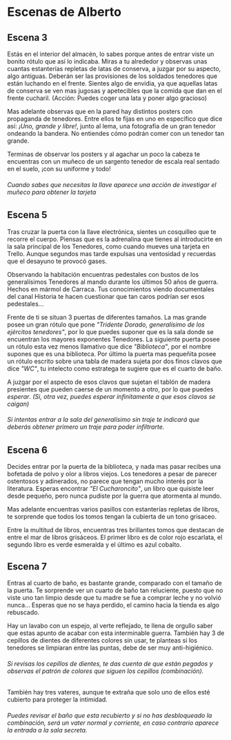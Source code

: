 # Escenas de Alberto

## Escena 3

Estás en el interior del almacén, lo sabes porque antes de entrar viste un bonito rótulo que así lo indicaba. Miras a tu alrededor y observas unas cuantas estanterías repletas de latas de conserva, a juzgar por su aspecto, algo antiguas. Deberán ser las provisiones de los soldados tenedores que están luchando en el frente. Sientes algo de envidia, ya que aquellas latas de conserva se ven mas jugosas y apetecibles que la comida que dan en el frente cucharil. (Acción: Puedes coger una lata y poner algo gracioso)

Mas adelante observas que en la pared hay distintos posters con propaganda de tenedores. Entre ellos te fijas en uno en específico que dice así: *¡Uno, grande y libre!*, junto al lema, una fotografía de un gran tenedor ondeando la bandera. No entiendes cómo podrán comer con un tenedor tan grande.

Terminas de observar los posters y al agachar un poco la cabeza te encuentras con un muñeco de un sargento tenedor de escala real sentado en el suelo, ¡con su uniforme y todo!

###### Cuando sabes que necesitas la llave aparece una acción de investigar el muñeco para obtener la tarjeta

## Escena 5

Tras cruzar la puerta con la llave electrónica, sientes un cosquilleo que te recorre el cuerpo. Piensas que es la adrenalina que tienes al introducirte en la sala principal de los Tenedores, como cuando mueves una tarjeta en Trello. Aunque segundos mas tarde expulsas una ventosidad y recuerdas que el desayuno te provocó gases.

Observando la habitación encuentras pedestales con bustos de los generalísimos Tenedores al mando durante los últimos 50 años de guerra. Hechos en mármol de Carraca. Tus conocimientos viendo documentales del canal Historia te hacen cuestionar que tan caros podrían ser esos pedestales...

Frente de ti se situan 3 puertas de diferentes tamaños. La mas grande posee un gran rótulo que pone *"Tridente Dorado, generalísimo de los ejércitos tenedores"*, por lo que puedes suponer que es la sala donde se encuentran los mayores exponentes Tenedores. La siguiente puerta posee un rótulo esta vez menos llamativo que dice *"Biblioteca"*, por el nombre supones que es una biblioteca. Por último la puerta mas pequeñita posee un rótulo escrito sobre una tabla de madera sujeta por dos finos clavos que dice *"WC"*, tu intelecto como estratega te sugiere que es el cuarto de baño.

A juzgar por el aspecto de esos clavos que sujetan el tablón de madera presientes que pueden caerse de un momento a otro, por lo que puedes *esperar*. *(Si, otra vez, puedes esperar infinitamente a que esos clavos se caigan)*

###### Si intentas entrar a la sala del generalísimo sin traje te indicará que deberás obtener primero un traje para poder infiltrarte.

## Escena 6

Decides entrar por la puerta de la biblioteca, y nada mas pasar recibes una bofetada de polvo y olor a libros viejos. Los tenedores a pesar de parecer ostentosos y adinerados, no parece que tengan mucho interés por la literatura. Esperas encontrar *"El Cucharoncito"*, un libro que quisiste leer desde pequeño, pero nunca pudiste por la guerra que atormenta al mundo.

Mas adelante encuentras varios pasillos con estanterías repletas de libros, te sorprende que todos los tomos tengan la cubierta de un tono grisaceo. 

Entre la multitud de libros, encuentras tres brillantes tomos que destacan de entre el mar de libros grisáceos. El primer libro es de color rojo escarlata, el segundo libro es verde esmeralda y el último es azul cobalto.

## Escena 7

Entras al cuarto de baño, es bastante grande, comparado con el tamaño de la puerta. Te sorprende ver un cuarto de baño tan reluciente, puesto que no viste uno tan limpio desde que tu madre se fue a comprar leche y no volvió nunca... Esperas que no se haya perdido, el camino hacia la tienda es algo rebuscado.

Hay un lavabo con un espejo, al verte reflejado, te llena de orgullo saber que estas apunto de acabar con esta interminable guerra. También hay 3 de cepillos de dientes de diferentes colores sin usar, te planteas si los tenedores se limpiaran entre las puntas, debe de ser muy anti-higiénico.

###### Si revisas los cepillos de dientes, te das cuenta de que están pegados y observas el patrón de colores que siguen los cepillos (combinación).

También hay tres vateres, aunque te extraña que solo uno de ellos esté cubierto para proteger la intimidad.

###### Puedes revisar el baño que esta recubierto y si no has desbloqueado la combinación, será un vater normal y corriente, en caso contrario aparece la entrada a la sala secreta.